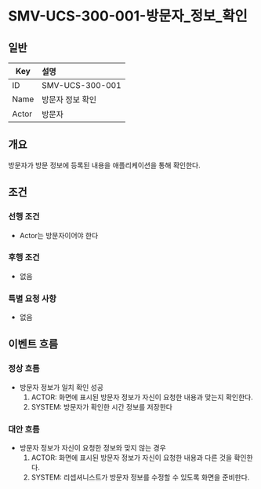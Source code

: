 # SMV-UCS-300-001-방문자\_정보\_확인

## 일반
| Key   | 설명 |
|-------| :-- |
| ID    | SMV-UCS-300-001 |
| Name  | 방문자 정보 확인 |
| Actor | 방문자 |

## 개요
방문자가 방문 정보에 등록된 내용을 애플리케이션을 통해 확인한다.

## 조건
### 선행 조건
* Actor는 방문자이어야 한다

### 후행 조건
* 없음

### 특별 요청 사항
* 없음

## 이벤트 흐름

### 정상 흐름
* 방문자 정보가 일치 확인 성공
	1. ACTOR: 화면에 표시된 방문자 정보가 자신이 요청한 내용과 맞는지 확인한다.
	2. SYSTEM: 방문자가 확인한 시간 정보를 저장한다

### 대안 흐름
* 방문자 정보가 자신이 요청한 정보와 맞지 않는 경우
	1. ACTOR: 화면에 표시된 방문자 정보가 자신이 요청한 내용과 다른 것을 확인한다.
	2. SYSTEM: 리셉셔니스트가 방문자 정보를 수정할 수 있도록 화면을 준비한다.